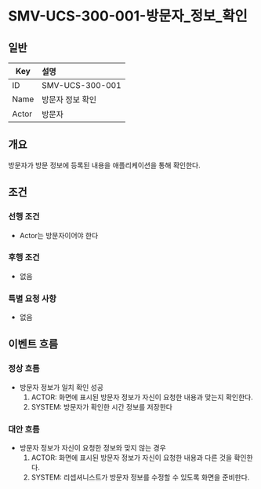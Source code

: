 # SMV-UCS-300-001-방문자\_정보\_확인

## 일반
| Key   | 설명 |
|-------| :-- |
| ID    | SMV-UCS-300-001 |
| Name  | 방문자 정보 확인 |
| Actor | 방문자 |

## 개요
방문자가 방문 정보에 등록된 내용을 애플리케이션을 통해 확인한다.

## 조건
### 선행 조건
* Actor는 방문자이어야 한다

### 후행 조건
* 없음

### 특별 요청 사항
* 없음

## 이벤트 흐름

### 정상 흐름
* 방문자 정보가 일치 확인 성공
	1. ACTOR: 화면에 표시된 방문자 정보가 자신이 요청한 내용과 맞는지 확인한다.
	2. SYSTEM: 방문자가 확인한 시간 정보를 저장한다

### 대안 흐름
* 방문자 정보가 자신이 요청한 정보와 맞지 않는 경우
	1. ACTOR: 화면에 표시된 방문자 정보가 자신이 요청한 내용과 다른 것을 확인한다.
	2. SYSTEM: 리셉셔니스트가 방문자 정보를 수정할 수 있도록 화면을 준비한다.